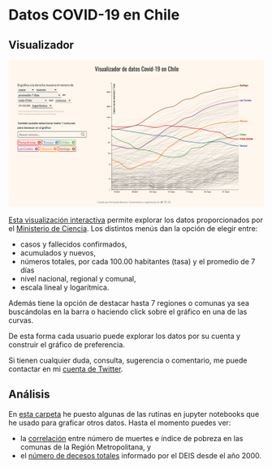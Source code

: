 # Datos COVID-19 en Chile

## Visualizador

![](images/Visualizador.png)

[Esta visualización interactiva](http://fernandobecerra.com/covid19chile) permite explorar los datos proporcionados por el [Ministerio de Ciencia](https://github.com/MinCiencia/Datos-COVID19). Los distintos menús dan la opción de elegir entre:

* casos y fallecidos confirmados,
* acumulados y nuevos,
* números totales, por cada 100.00 habitantes (tasa) y el promedio de 7 días
* nivel nacional, regional y comunal,
* escala lineal y logarítmica.

Además tiene la opción de destacar hasta 7 regiones o comunas ya sea buscándolas en la barra o haciendo click sobre el gráfico en una de las curvas.

De esta forma cada usuario puede explorar los datos por su cuenta y construir el gráfico de preferencia.

Si tienen cualquier duda, consulta, sugerencia o comentario, me puede contactar en mi [cuenta de Twitter](https://twitter.com/fdo_becerra).

## Análisis

En [esta carpeta](analisis/) he puesto algunas de las rutinas en jupyter notebooks que he usado para graficar otros datos. Hasta el momento puedes ver:

* la [correlación](analisis/Pobreza%20y%20decesos.ipynb) entre número de muertes e índice de pobreza en las comunas de la Región Metropolitana, y
*  el [número de decesos totales](analisis/Decesos%20historicos%20en%20Chile.ipynb) informado por el DEIS desde el año 2000.
